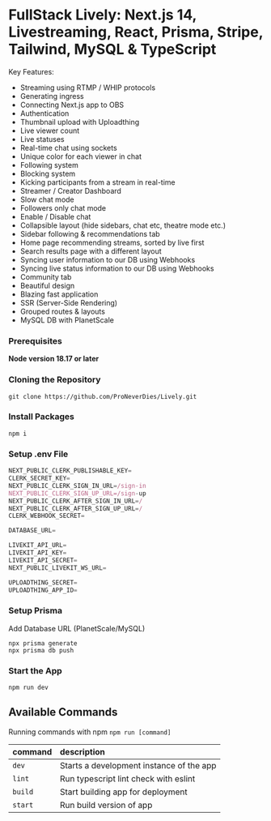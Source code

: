 # FullStack Lively: Next.js 14, Livestreaming, React, Prisma, Stripe, Tailwind, MySQL & TypeScript



Key Features:

-  Streaming using RTMP / WHIP protocols
-  Generating ingress
-  Connecting Next.js app to OBS
-  Authentication
-  Thumbnail upload with Uploadthing
-  Live viewer count
-  Live statuses
-  Real-time chat using sockets
-  Unique color for each viewer in chat
-  Following system
-  Blocking system
-  Kicking participants from a stream in real-time
-  Streamer / Creator Dashboard
-  Slow chat mode
-  Followers only chat mode
-  Enable / Disable chat
-  Collapsible layout (hide sidebars, chat etc, theatre mode etc.)
-  Sidebar following & recommendations tab
-  Home page recommending streams, sorted by live first
-  Search results page with a different layout
-  Syncing user information to our DB using Webhooks
-  Syncing live status information to our DB using Webhooks
-  Community tab
-  Beautiful design
-  Blazing fast application
-  SSR (Server-Side Rendering)
-  Grouped routes & layouts
-  MySQL DB with PlanetScale

### Prerequisites

**Node version 18.17 or later**

### Cloning the Repository

```shell
git clone https://github.com/ProNeverDies/Lively.git
```

### Install Packages

```shell
npm i
```

### Setup .env File

```js
NEXT_PUBLIC_CLERK_PUBLISHABLE_KEY=
CLERK_SECRET_KEY=
NEXT_PUBLIC_CLERK_SIGN_IN_URL=/sign-in
NEXT_PUBLIC_CLERK_SIGN_UP_URL=/sign-up
NEXT_PUBLIC_CLERK_AFTER_SIGN_IN_URL=/
NEXT_PUBLIC_CLERK_AFTER_SIGN_UP_URL=/
CLERK_WEBHOOK_SECRET=

DATABASE_URL=

LIVEKIT_API_URL=
LIVEKIT_API_KEY=
LIVEKIT_API_SECRET=
NEXT_PUBLIC_LIVEKIT_WS_URL=

UPLOADTHING_SECRET=
UPLOADTHING_APP_ID=
```

### Setup Prisma

Add Database URL (PlanetScale/MySQL)

```shell
npx prisma generate
npx prisma db push
```

### Start the App

```shell
npm run dev
```

## Available Commands

Running commands with npm `npm run [command]`

| command | description                              |
| :------ | :--------------------------------------- |
| `dev`   | Starts a development instance of the app |
| `lint`  | Run typescript lint check with eslint    |
| `build` | Start building app for deployment        |
| `start` | Run build version of app                 |
